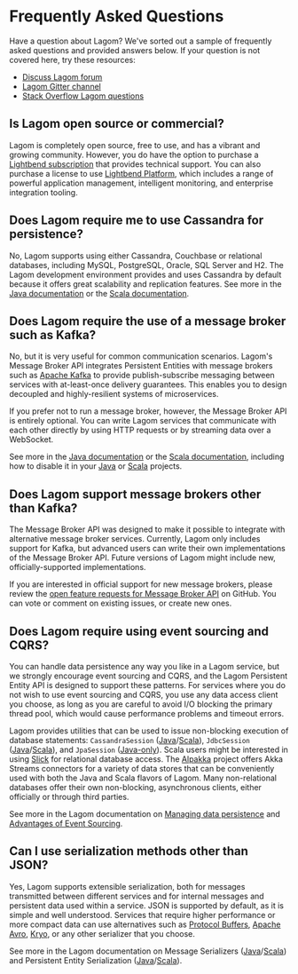 # Frequently Asked Questions

Have a question about Lagom? We've sorted out a sample of frequently asked questions and provided answers below. If your question is not covered here, try these resources:

- [Discuss Lagom forum](https://discuss.lagomframework.com)
- [Lagom Gitter channel](https://gitter.im/lagom/lagom)
- [Stack Overflow Lagom questions](https://stackoverflow.com/questions/tagged/lagom)

## Is Lagom open source or commercial?

Lagom is completely open source, free to use, and has a vibrant and growing community. However, you do have the option to purchase a [Lightbend subscription](https://www.lightbend.com/platform/subscription) that provides technical support. You can also purchase a license to use [Lightbend Platform](https://www.lightbend.com/lightbend-platform), which includes a range of powerful application management, intelligent monitoring, and enterprise integration tooling.

## Does Lagom require me to use Cassandra for persistence?

No, Lagom supports using either Cassandra, Couchbase or relational databases, including MySQL, PostgreSQL, Oracle, SQL Server and H2. The Lagom development environment provides and uses Cassandra by default because it offers great scalability and replication features.  See more in the [Java documentation](/documentation/current/java/PersistentEntity.html) or the [Scala documentation](/documentation/current/scala/PersistentEntity.html).

## Does Lagom require the use of a message broker such as Kafka?

No, but it is very useful for common communication scenarios. Lagom's Message Broker API integrates Persistent Entities with message brokers such as [Apache Kafka](https://kafka.apache.org/) to provide publish-subscribe messaging between services with at-least-once delivery guarantees. This enables you to design decoupled and highly-resilient systems of microservices.

If you prefer not to run a message broker, however, the Message Broker API is entirely optional. You can write Lagom services that communicate with each other directly by using HTTP requests or by streaming data over a WebSocket.

See more in the [Java documentation](/documentation/current/java/MessageBroker.html) or the [Scala documentation](/documentation/current/scala/MessageBroker.html), including how to disable it in your [Java](/documentation/current/java/KafkaServer.html#Disable-it) or [Scala](/documentation/current/scala/KafkaServer.html#Disable-it) projects.

## Does Lagom support message brokers other than Kafka?

The Message Broker API was designed to make it possible to integrate with alternative message broker services. Currently, Lagom only includes support for Kafka, but advanced users can write their own implementations of the Message Broker API. Future versions of Lagom might include new, officially-supported implementations.

If you are interested in official support for new message brokers, please review the [open feature requests for Message Broker API](https://github.com/lagom/lagom/issues?q=is%3Aopen+is%3Aissue+label%3Atopic%3Amessage-broker-api+label%3Atype%3Afeature) on GitHub. You can vote or comment on existing issues, or create new ones.

## Does Lagom require using event sourcing and CQRS?

You can handle data persistence any way you like in a Lagom service, but we strongly encourage event sourcing and CQRS, and the Lagom Persistent Entity API is designed to support these patterns. For services where you do not wish to use event sourcing and CQRS, you use any data access client you choose, as long as you are careful to avoid I/O blocking the primary thread pool, which would cause performance problems and timeout errors.

Lagom provides utilities that can be used to issue non-blocking execution of database statements: `CassandraSession` ([Java](/documentation/current/java/api/com/lightbend/lagom/javadsl/persistence/cassandra/CassandraSession.html)/[Scala](/documentation/current/scala/api/index.html#com.lightbend.lagom.scaladsl.persistence.cassandra.CassandraSession)), `JdbcSession` ([Java](/documentation/current/java/api/com/lightbend/lagom/javadsl/persistence/jdbc/JdbcSession.html)/[Scala](/documentation/current/scala/api/index.html#com.lightbend.lagom.scaladsl.persistence.jdbc.JdbcSession)), and `JpaSession` ([Java-only](/documentation/current/java/api/com/lightbend/lagom/javadsl/persistence/jpa/JpaSession.html)). Scala users might be interested in using [Slick](http://slick.lightbend.com/) for relational database access. The [Alpakka](https://developer.lightbend.com/docs/alpakka/current/) project offers Akka Streams connectors for a variety of data stores that can be conveniently used with both the Java and Scala flavors of Lagom. Many non-relational databases offer their own non-blocking, asynchronous clients, either officially or through third parties.

See more in the Lagom documentation on [Managing data persistence](/documentation/current/java/ES_CQRS.html) and [Advantages of Event Sourcing](/documentation/current/java/ESAdvantage.html).

## Can I use serialization methods other than JSON?

Yes, Lagom supports extensible serialization, both for messages transmitted between different services and for internal messages and persistent data used within a service. JSON is supported by default, as it is simple and well understood. Services that require higher performance or more compact data can use alternatives such as [Protocol Buffers](https://developers.google.com/protocol-buffers/), [Apache Avro](http://avro.apache.org/), [Kryo](https://github.com/EsotericSoftware/kryo), or any other serializer that you choose.

See more in the Lagom documentation on Message Serializers ([Java](/documentation/current/java/MessageSerializers.html)/[Scala](/documentation/current/scala/MessageSerializers.html)) and Persistent Entity Serialization ([Java](/documentation/current/java/Serialization.html)/[Scala](/documentation/current/scala/Serialization.html)).

